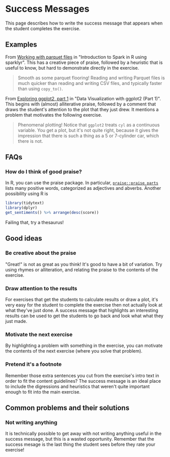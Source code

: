# Success Messages

This page describes how to write the success message that appears when the student completes the exercise.

## Examples

From [Working with parquet files](https://campus.datacamp.com/courses/introduction-to-spark-in-r-using-sparklyr/case-study-learning-to-be-a-machine-running-machine-learning-models-on-spark?ex=4) in "Introduction to Spark in R using sparklyr". This has a creative piece of praise, followed by a heuristic that is useful to know, but hard to demonstrate directly in the exercise.

> Smooth as some parquet flooring! Reading and writing Parquet files is much quicker than reading and writing CSV files, and typically faster than using `copy_to()`.

From [Exploring ggplot2, part 1](https://campus.datacamp.com/courses/data-visualization-with-ggplot2-1/chapter-1-introduction-f5aef4fe-3bbb-4e18-b29a-8fb1361d7835?ex=3) in "Data Visualization with ggplot2 (Part 1)". This begins with (almost) alliterative praise, followed by a comment that draws the student's attention to the plot that they just drew. It mentions a problem that motivates the following exercise.

> Phenomenal plotting! Notice that `ggplot2` treats `cyl` as a continuous variable. You get a plot, but it's not quite right, because it gives the impression that there is such a thing as a 5 or 7-cylinder car, which there is not. 

## FAQs

### How do I think of good praise?

In R, you can use the praise package. In particular, [`praise::praise_parts`](https://www.rdocumentation.org/packages/praise/topics/praise_parts) lists many positive words, categorized as adjectives and abverbs. Another possibility using R is

```r
library(tidytext)
library(dplyr)
get_sentiments() %>% arrange(desc(score))
```

Failing that, try a thesaurus!


## Good ideas

### Be creative about the praise

"Great!" is not as great as you think! It's good to have a bit of variation. Try using rhymes or alliteration, and relating the praise to the contents of the exercise.

### Draw attention to the results

For exercises that get the students to calculate results or draw a plot, it's very easy for the student to complete the exercise then not actually look at what they've just done. A success message that highlights an interesting results can be used to get the students to go back and look what what they just made.

### Motivate the next exercise

By highlighting a problem with something in the exercise, you can motivate the contents of the next exercise (where you solve that problem).

### Pretend it's a footnote

Remember those extra sentences you cut from the exercise's intro text in order to fit the content guidelines? The success message is an ideal place to include the digressions and heuristics that weren't quite important enough to fit into the main exercise.

## Common problems and their solutions

### Not writing anything

It is technically possible to get away with not writing anything useful in the success message, but this is a wasted opportunity. Remember that the success mesage is the last thing the student sees before they rate your exercise!
